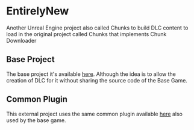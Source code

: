 # EntirelyNew
Another Unreal Engine project also called Chunks to build DLC content to load in the original project called Chunks that implements Chunk Downloader

## Base Project
The base project it's available [here](https://github.com/rafasloth/Chunks). Although the idea is to allow the creation of DLC for it without sharing the source code of the Base Game.

## Common Plugin
This external project uses the same common plugin available [here](https://github.com/rafasloth/ChunksCommon) also used by the base game.